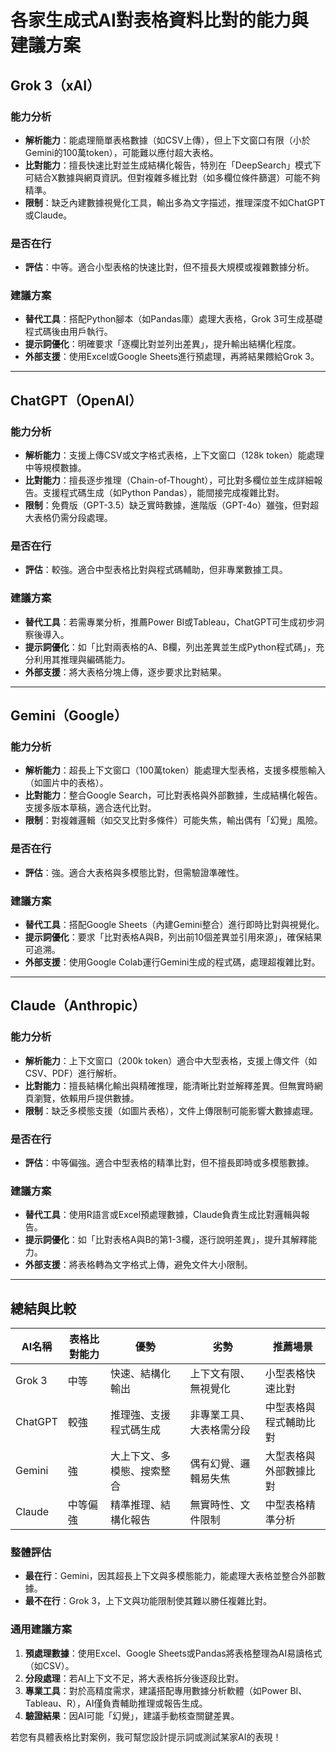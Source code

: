 # 各家生成式AI對表格資料比對的能力與建議方案

## Grok 3（xAI）
### 能力分析
- **解析能力**：能處理簡單表格數據（如CSV上傳），但上下文窗口有限（小於Gemini的100萬token），可能難以應付超大表格。
- **比對能力**：擅長快速比對並生成結構化報告，特別在「DeepSearch」模式下可結合X數據與網頁資訊。但對複雜多維比對（如多欄位條件篩選）可能不夠精準。
- **限制**：缺乏內建數據視覺化工具，輸出多為文字描述，推理深度不如ChatGPT或Claude。

### 是否在行
- **評估**：中等。適合小型表格的快速比對，但不擅長大規模或複雜數據分析。

### 建議方案
- **替代工具**：搭配Python腳本（如Pandas庫）處理大表格，Grok 3可生成基礎程式碼後由用戶執行。
- **提示詞優化**：明確要求「逐欄比對並列出差異」，提升輸出結構化程度。
- **外部支援**：使用Excel或Google Sheets進行預處理，再將結果餵給Grok 3。

---

## ChatGPT（OpenAI）
### 能力分析
- **解析能力**：支援上傳CSV或文字格式表格，上下文窗口（128k token）能處理中等規模數據。
- **比對能力**：擅長逐步推理（Chain-of-Thought），可比對多欄位並生成詳細報告。支援程式碼生成（如Python Pandas），能間接完成複雜比對。
- **限制**：免費版（GPT-3.5）缺乏實時數據，進階版（GPT-4o）雖強，但對超大表格仍需分段處理。

### 是否在行
- **評估**：較強。適合中型表格比對與程式碼輔助，但非專業數據工具。

### 建議方案
- **替代工具**：若需專業分析，推薦Power BI或Tableau，ChatGPT可生成初步洞察後導入。
- **提示詞優化**：如「比對兩表格的A、B欄，列出差異並生成Python程式碼」，充分利用其推理與編碼能力。
- **外部支援**：將大表格分塊上傳，逐步要求比對結果。

---

## Gemini（Google）
### 能力分析
- **解析能力**：超長上下文窗口（100萬token）能處理大型表格，支援多模態輸入（如圖片中的表格）。
- **比對能力**：整合Google Search，可比對表格與外部數據，生成結構化報告。支援多版本草稿，適合迭代比對。
- **限制**：對複雜邏輯（如交叉比對多條件）可能失焦，輸出偶有「幻覺」風險。

### 是否在行
- **評估**：強。適合大表格與多模態比對，但需驗證準確性。

### 建議方案
- **替代工具**：搭配Google Sheets（內建Gemini整合）進行即時比對與視覺化。
- **提示詞優化**：要求「比對表格A與B，列出前10個差異並引用來源」，確保結果可追溯。
- **外部支援**：使用Google Colab運行Gemini生成的程式碼，處理超複雜比對。

---

## Claude（Anthropic）
### 能力分析
- **解析能力**：上下文窗口（200k token）適合中大型表格，支援上傳文件（如CSV、PDF）進行解析。
- **比對能力**：擅長結構化輸出與精確推理，能清晰比對並解釋差異。但無實時網頁瀏覽，依賴用戶提供數據。
- **限制**：缺乏多模態支援（如圖片表格），文件上傳限制可能影響大數據處理。

### 是否在行
- **評估**：中等偏強。適合中型表格的精準比對，但不擅長即時或多模態數據。

### 建議方案
- **替代工具**：使用R語言或Excel預處理數據，Claude負責生成比對邏輯與報告。
- **提示詞優化**：如「比對表格A與B的第1-3欄，逐行說明差異」，提升其解釋能力。
- **外部支援**：將表格轉為文字格式上傳，避免文件大小限制。

---

## 總結與比較

| AI名稱     | 表格比對能力 | 優勢                          | 劣勢                        | 推薦場景                  |
|------------|--------------|-------------------------------|-----------------------------|---------------------------|
| Grok 3     | 中等         | 快速、結構化輸出              | 上下文有限、無視覺化        | 小型表格快速比對          |
| ChatGPT    | 較強         | 推理強、支援程式碼生成        | 非專業工具、大表格需分段    | 中型表格與程式輔助比對    |
| Gemini     | 強           | 大上下文、多模態、搜索整合    | 偶有幻覺、邏輯易失焦      | 大型表格與外部數據比對    |
| Claude     | 中等偏強     | 精準推理、結構化報告          | 無實時性、文件限制         | 中型表格精準分析          |

### 整體評估
- **最在行**：Gemini，因其超長上下文與多模態能力，能處理大表格並整合外部數據。
- **最不在行**：Grok 3，上下文與功能限制使其難以勝任複雜比對。

### 通用建議方案
1. **預處理數據**：使用Excel、Google Sheets或Pandas將表格整理為AI易讀格式（如CSV）。
2. **分段處理**：若AI上下文不足，將大表格拆分後逐段比對。
3. **專業工具**：對於高精度需求，建議搭配專用數據分析軟體（如Power BI、Tableau、R），AI僅負責輔助推理或報告生成。
4. **驗證結果**：因AI可能「幻覺」，建議手動核查關鍵差異。

若您有具體表格比對案例，我可幫您設計提示詞或測試某家AI的表現！

